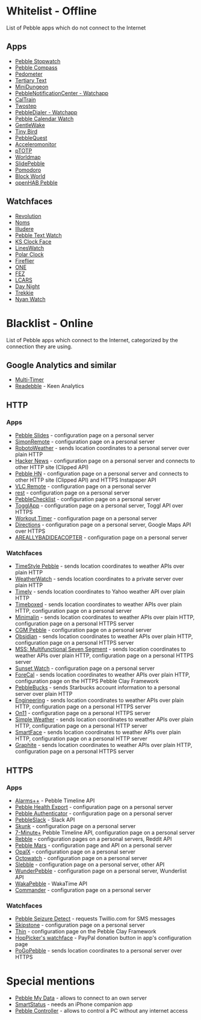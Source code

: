 # Whitelist - Offline

List of Pebble apps which do not connect to the Internet


## Apps
- [Pebble Stopwatch](https://github.com/Katharine/pebble-stopwatch)
- [Pebble Compass](https://github.com/pebble-hacks/pebble-compass)
- [Pedometer](https://github.com/jathusanT/pebble_pedometer)
- [Tertiary Text](https://github.com/vgmoose/tertiary_text)
- [MiniDungeon](https://github.com/Torivon/MiniDungeon)
- [PebbleNotificationCenter - Watchapp](https://github.com/matejdro/PebbleNotificationCenter-Watchapp)
- [CalTrain](https://github.com/Katharine/pebble-caltrain)
- [Twostep](https://github.com/al177/twostep)
- [PebbleDialer - Watchapp](https://github.com/matejdro/PebbleDialer-Watchapp)
- [Pebble Calendar Watch](https://github.com/WilliamHeaton/PebbleCalendarWatch)
- [GentleWake](https://github.com/SeaPea/GentleWake)
- [Tiny Bird](https://github.com/StuartHa/tiny_bird)
- [PebbleQuest](https://github.com/theDrake/pebblequest)
- [Acceleromonitor](https://github.com/sebmaynard/acceleromonitor)
- [pTOTP](https://github.com/abl/pTOTP)
- [Worldmap](https://github.com/tomyedwab/pebble-worldmap)
- [SlidePebble](https://github.com/RickyAbell/SlidePebble)
- [Pomodoro](https://github.com/juliengrenier/pebble-pomodoro)
- [Block World](https://github.com/pebble-hacks/block-world)
- [openHAB Pebble](https://github.com/openhab/openhab.pebble)

## Watchfaces
- [Revolution](https://github.com/DouweM/PebbleRevolution)
- [Noms](https://github.com/fuzzie360/pebble-noms)
- [Illudere](https://github.com/dmnd/illudere)
- [Pebble Text Watch](https://github.com/wearewip/PebbleTextWatch)
- [KS Clock Face](https://github.com/pebble-examples/ks-clock-face)
- [LinesWatch](https://github.com/Tito1337/pebble-LinesWatch)
- [Polar Clock](https://github.com/nirajsanghvi/pebble)
- [Fireflier](https://github.com/jashmenn/pebble-fireflies)
- [ONE](https://github.com/bertfreudenberg/PebbleONE)
- [FEZ](https://github.com/exe44/pebble-fez)
- [LCARS](https://github.com/slayer1551/LCARS)
- [Day Night](https://github.com/davidfg4/pebble-day-night)
- [Trekkie](https://github.com/remixz/trekkie)
- [Nyan Watch](https://github.com/jpitchell/Nyan-Watch)


# Blacklist - Online

List of Pebble apps which connect to the Internet, categorized by the connection they are using.

## Google Analytics and similar

- [Multi-Timer](https://github.com/smallstoneapps/multi-timer)
- [Readebble](https://github.com/Neal/Readebble) - Keen Analytics

## HTTP
### Apps
- [Pebble Slides](https://github.com/luisivan/pebble-slides) - configuration page on a personal server
- [SimonRemote](https://github.com/SimonRemote/simon-pebble) - configuration page on a personal server
- [RobotoWeather](https://github.com/ZoneMR/pebble-robotoweather) - sends location coordinates to a personal server over plain HTTP
- [Hacker News](https://github.com/Neal/pebble-hackernews)  - configuration page on a personal server and connects to other HTTP site (Clipped API)
- [Pebble HN](https://github.com/luisivan/pebble-hn)  - configuration page on a personal server and connects to other HTTP site (Clipped API) and HTTPS Instapaper API
- [VLC Remote](https://github.com/Neal/pebble-vlc-remote) - configuration page on a personal server
- [rest](https://github.com/remy/rest) - configuration page on a personal server
- [PebbleChecklist](https://github.com/freakified/PebbleChecklist) - configuration page on a personal server
- [TogglApp](https://github.com/rogierslag/TogglAppPebble) - configuration page on a personal server, Toggl API over HTTPS
- [Workout Timer](https://github.com/Fertogo/Pebble-workout-timer) - configuration page on a personal server
- [Directions](https://github.com/thibautrey/Directions) - configuration page on a personal server, Google Maps API over HTTPS
- [AREALLYBADIDEACOPTER](https://github.com/DeviaVir/AREALLYBADIDEACOPTER) - configuration page on a personal server

### Watchfaces
- [TimeStyle Pebble](https://github.com/freakified/TimeStylePebble) - sends location coordinates to weather APIs over plain HTTP
- [WeatherWatch](https://github.com/Katharine/WeatherWatch) - sends location coordinates to a private server over plain HTTP
- [Timely](https://github.com/cynorg/PebbleTimely) - sends location coordinates to Yahoo weather API over plain HTTP
- [Timeboxed](https://github.com/lfhbento/timeboxed-watchface) - sends location coordinates to weather APIs over plain HTTP, configuration page on a personal server
- [Minimalin](https://github.com/GringerApps/minimalin) - sends location coordinates to weather APIs over plain HTTP, configuration page on a personal HTTPS server
- [CGM Pebble](https://github.com/nightscout/cgm-pebble) - configuration page on a personal server
- [Obsidian](https://github.com/stefanheule/obsidian) - sends location coordinates to weather APIs over plain HTTP, configuration page on a personal HTTPS server
- [MSS: Multifunctional Seven Segment](https://github.com/cfg1/pebble-mss) - sends location coordinates to weather APIs over plain HTTP, configuration page on a personal HTTPS server
- [Sunset Watch](https://github.com/smognus/sunset-watch) - configuration page on a personal server
- [ForeCal](https://github.com/SeaPea/ForeCal) - sends location coordinates to weather APIs over plain HTTP, configuration page on the HTTPS Pebble Clay Framework
- [PebbleBucks](https://github.com/mattdonders/PebbleBucks) - sends Starbucks account information to a personal server over plain HTTP
- [Engineering](https://github.com/nguyer/pebble-engineering) - sends location coordinates to weather APIs over plain HTTP, configuration page on a personal HTTPS server
- [On11](https://github.com/heqian/On11) - configuration page on a personal HTTPS server
- [Simple Weather](https://github.com/tallerthenyou/simplicity-with-day) - sends location coordinates to weather APIs over plain HTTP, configuration page on a personal HTTP server
- [SmartFace](https://github.com/GrakovNe/Pebble-SmartFace) - sends location coordinates to weather APIs over plain HTTP, configuration page on a personal HTTP server
- [Graphite](https://github.com/stefanheule/graphite) - sends location coordinates to weather APIs over plain HTTP, configuration page on a personal HTTPS server

## HTTPS
### Apps
- [Alarms++](https://github.com/reini1305/alarmsplusplus) - Pebble Timeline API
- [Pebble Health Export](https://github.com/faelys/pebble-health-export) - configuration page on a personal server
- [Pebble Authenticator](https://github.com/Neal/pebble-authenticator) - configuration page on a personal server
- [PebbleSlack](https://github.com/jakeboyles/PebbleSlack) - Slack API
- [Skunk](https://github.com/unlobito/skunk) - configuration page on a personal server
- [7-Minute+](https://github.com/YclepticStudios/pebble-7-min) Pebble Timeline API, configuration page on a personal server
- [Rebble](https://github.com/Spacetech/Rebble) - configuration pages on a personal servers, Reddit API
- [Pebble Mars](https://github.com/witoff/PebbleMars) - configuration page and API on a personal server
- [OpalX](https://github.com/Neal/OpalX) - configuration page on a personal server
- [Octowatch](https://github.com/jjg/octowatch) - configuration page on a personal server
- [Slebble](https://github.com/xdjinnx/Slebble) - configuration page on a personal server, other API
- [WunderPebble](https://github.com/jahdaic/WunderPebble) - configuration page on a personal server, Wunderlist API
- [WakaPebble](https://github.com/ksolomon/WakaPebble) - WakaTime API
- [Commander](https://github.com/c0decat/pebble-commander) - configuration page on a personal server

### Watchfaces
- [Pebble Seizure Detect](https://github.com/PebbleSeizureDetect/PebbleSeizureDetect) - requests Twillio.com for SMS messages
- [Skipstone](https://github.com/Skipstone/Skipstone) - configuration page on a personal server
- [Thin](https://github.com/C-D-Lewis/thin) - configuration page on the Pebble Clay Framework
- [HopPicker's watchface](https://github.com/gregoiresage/hop-picker) - PayPal donation button in app's configuration page
- [PoGoPebble](https://github.com/tetrapus/PoGoPebble) - sends location coordinates to a personal server over HTTPS


# Special mentions
- [Pebble My Data](https://github.com/bahbka/pebble-my-data) - allows to connect to an own server
- [SmartStatus](https://github.com/robhh/SmartStatus) - needs an iPhone companion app
- [Pebble Controller](https://github.com/andars/pebble-controller) - allows to control a PC without any internet access
